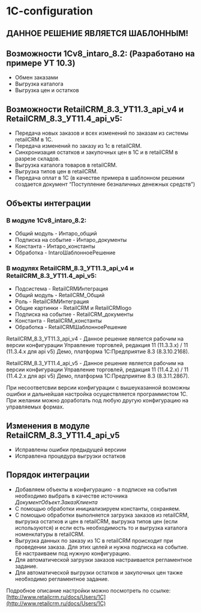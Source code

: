 # 1C-configuration

## ДАННОЕ РЕШЕНИЕ ЯВЛЯЕТСЯ ШАБЛОННЫМ!

## Возможности 1Cv8_intaro_8.2: (Разработано на примере УТ 10.3)

* Обмен заказами 
* Выгрузка каталога
* Выгрузка цен и остатков

## Возможности RetailCRM_8.3_УТ11.3_api_v4 и RetailCRM_8.3_УТ11.4_api_v5: 
* Передача новых заказов и всех изменений по заказам из системы retailCRM в 1С.
* Передача изменений по заказу из 1с в retailCRM.
* Синхронизация остатков и закупочных цен в 1С и в retailCRM в разрезе складов.
* Выгрузка каталога товаров в retailCRM.
* Выгрузка типов цен в retailCRM.
* Передача оплат в 1С (в качестве примера в шаблонном решении создается документ “Поступление безналичных денежных средств”)

## Объекты интеграции

### В модуле 1Cv8_intaro_8.2: 

* Общий модуль - Интаро_общий
* Подписка на событие - Интаро_документы
* Константа - Интаро_константы
* Обработка - IntaroШаблонноеРешение

### В модулях RetailCRM_8.3_УТ11.3_api_v4 и RetailCRM_8.3_УТ11.4_api_v5: 

* Подсистема - RetailCRMИнтеграция
* Общий модуль - RetailCRM_Общий
* Роль - RetailCRMИнтеграция
* Общие картинки - RetailCRM и RetailCRMlogo
* Подписка на событие - RetailCRM_документы
* Константа - RetailCRM_константы
* Обработка - RetailCRMШаблонноеРешение

RetailCRM_8.3_УТ11.3_api_v4 - Данное решение является рабочим на версии конфигурации Управление торговлей, редакция 11 (11.3.3.х) / 11 (11.3.4.х для api v5) Демо, платформа 1С:Предприятие 8.3 (8.3.10.2168).

RetailCRM_8.3_УТ11.4_api_v5 - Данное решение является рабочим на версии конфигурации Управление торговлей, редакция 11 (11.4.2.х) / 11 (11.4.2.х для api v5) Демо, платформа 1С:Предприятие 8.3 (8.3.11.2867). 

При несоответсвии версии конфигурации с вышеуказанной возможны ошибки и дальнейшая настройка осуществляется программистом 1С. При желании можно доработать под любую другую конфигурацию на управляемых формах.

## Изменения в модуле RetailCRM_8.3_УТ11.4_api_v5

* Исправлены ошибки предыдущей версиии 
* Исправлена процедура выгрузки остатков

## Порядок интеграции

* Добавляем объекты в конфигурацию - в подписке на  события необходимо выбрать в качестве источника _ДокументОбъект.ЗаказКлиента_
* С помощью обработки инициализируем константы, сохраняем.
* С помощью обработки выполняется загрузка заказов из retailCRM, выгрузка остатков и цен в retailCRM, выгрузка типов цен (если используются) и если есть необходимость то и выгрузка каталога номенклатуры в retailCRM.
* Выгрузка данных по заказу из 1С в retailCRM происходит при проведении заказа. Для этих целей и нужна подписка на событие. Её настраиваем под нужную конфигурацию.
* Для автоматической загрузки заказов настраивается регламентное задание.
* Для автоматической выгрузки остатков и закупочных цен также необходимо регламентное задание.

Подробное описание настройки можно посмотреть по ссылке: [http://www.retailcrm.ru/docs/Users/1C](http://www.retailcrm.ru/docs/Users/1C)
